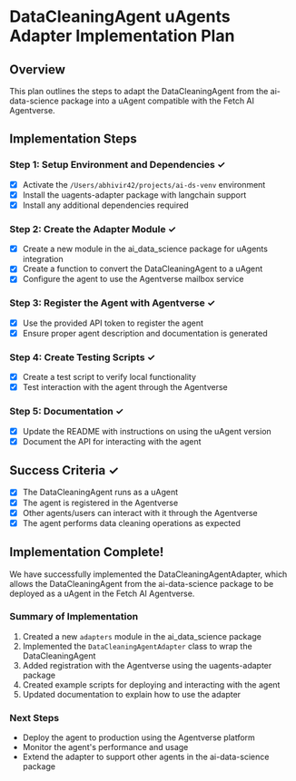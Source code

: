 # DataCleaningAgent uAgents Adapter Implementation Plan

## Overview
This plan outlines the steps to adapt the DataCleaningAgent from the ai-data-science package into a uAgent compatible with the Fetch AI Agentverse.

## Implementation Steps

### Step 1: Setup Environment and Dependencies ✓
- [x] Activate the `/Users/abhivir42/projects/ai-ds-venv` environment
- [x] Install the uagents-adapter package with langchain support
- [x] Install any additional dependencies required

### Step 2: Create the Adapter Module ✓
- [x] Create a new module in the ai_data_science package for uAgents integration
- [x] Create a function to convert the DataCleaningAgent to a uAgent
- [x] Configure the agent to use the Agentverse mailbox service

### Step 3: Register the Agent with Agentverse ✓
- [x] Use the provided API token to register the agent
- [x] Ensure proper agent description and documentation is generated

### Step 4: Create Testing Scripts ✓
- [x] Create a test script to verify local functionality
- [x] Test interaction with the agent through the Agentverse

### Step 5: Documentation ✓
- [x] Update the README with instructions on using the uAgent version
- [x] Document the API for interacting with the agent

## Success Criteria ✓
- [x] The DataCleaningAgent runs as a uAgent
- [x] The agent is registered in the Agentverse
- [x] Other agents/users can interact with it through the Agentverse
- [x] The agent performs data cleaning operations as expected

## Implementation Complete!

We have successfully implemented the DataCleaningAgentAdapter, which allows the DataCleaningAgent from the ai-data-science package to be deployed as a uAgent in the Fetch AI Agentverse.

### Summary of Implementation
1. Created a new `adapters` module in the ai_data_science package
2. Implemented the `DataCleaningAgentAdapter` class to wrap the DataCleaningAgent
3. Added registration with the Agentverse using the uagents-adapter package
4. Created example scripts for deploying and interacting with the agent
5. Updated documentation to explain how to use the adapter

### Next Steps
- Deploy the agent to production using the Agentverse platform
- Monitor the agent's performance and usage
- Extend the adapter to support other agents in the ai-data-science package 